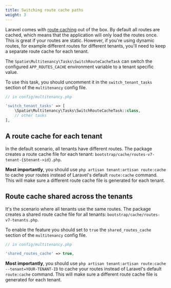 ```yaml
---
title: Switching route cache paths
weight: 3
---
```


Laravel comes with [route caching](https://laravel.com/docs/master/routing#route-caching) out of the box. By default
all routes are cached, which means that the application will only load the routes once. This is great if your routes
are static. However, if you're using dynamic routes, for example different routes for different tenants, you'll need
to keep a separate route cache for each tenant.

The `Spatie\Multitenancy\Tasks\SwitchRouteCacheTask` can switch the configured `APP_ROUTES_CACHE` environment variable to a tenant specific value.

To use this task, you should uncomment it in the `switch_tenant_tasks` section of the `multitenancy` config file.

```php
// in config/multitenancy.php

'switch_tenant_tasks' => [
    \Spatie\Multitenancy\Tasks\SwitchRouteCacheTask::class,
    // other tasks
],
```

## A route cache for each tenant

In the default scenario, all tenants have different routes. The package creates a route cache file for each tenant: `bootstrap/cache/routes-v7-tenant-{$tenant->id}.php`.

**Most importantly**, you should use `php artisan tenant:artisan route:cache` to cache your routes instead of Laravel's default `route:cache` command. This will make sure a different route cache file is generated for each tenant.

## Route cache shared across the tenants

It's the scenario where all tenants use the same routes. The package creates a shared route cache file for all tenants: `bootstrap/cache/routes-v7-tenants.php`.

To enable the feature you should set to `true` the `shared_routes_cache` section of the `multitenancy` config file.
```php
// in config/multitenancy.php

'shared_routes_cache' => true,
```

**Most importantly**, you should use `php artisan tenant:artisan route:cache --tenant=YOUR-TENANT-ID` to cache your routes instead of Laravel's default `route:cache` command. This will make sure a different route cache file is generated for each tenant.
